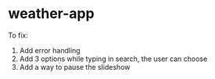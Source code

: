 # weather-app

To fix:

1. Add error handling
2. Add 3 options while typing in search, the user can choose
3. Add a way to pause the slideshow

